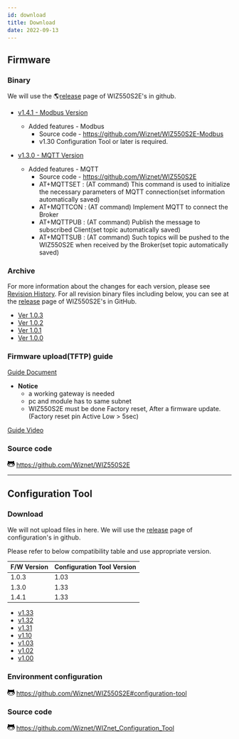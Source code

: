 ```yaml
---
id: download
title: Download
date: 2022-09-13
---
```


## Firmware

### Binary

We will use the 🌎[release](https://github.com/Wiznet/WIZ550S2E/releases) page of WIZ550S2E's in github.

- <a href="https://github.com/Wiznet/WIZ550S2E-Modbus/releases/download/v1.4.1/Binary_v141.zip" target="_blank">v1.4.1 - Modbus Version</a>
    - Added features - Modbus
        - Source code - https://github.com/Wiznet/WIZ550S2E-Modbus
        - v1.30 Configuration Tool or later is required.

- <a href="https://github.com/Wiznet/WIZ550S2E/releases/download/v1.3.0/Binary_v130.zip" target="_blank">v1.3.0 - MQTT Version</a>
    - Added features - MQTT
        - Source code - https://github.com/Wiznet/WIZ550S2E
        - AT+MQTTSET : (AT command) This command is used to initialize the necessary parameters of MQTT connection(set information automatically saved)
        - AT+MQTTCON : (AT command) Implement MQTT to connect the Broker
        - AT+MQTTPUB : (AT command) Publish the message to subscribed Client(set topic automatically saved)
        - AT+MQTTSUB : (AT command) Such topics will be pushed to the WIZ550S2E when received by the Broker(set topic automatically saved)

### Archive

For more information about the changes for each version, please see [Revision History](https://github.com/Wiznet/WIZ550S2E/blob/master/README.md#RevisionHistory).
For all revision binary files including below, you can see at the [release](https://github.com/Wiznet/WIZ550S2E/releases) page of WIZ550S2E's in GitHub.

- <a href="/img/products/wiz550s2e/binary_v1.0.3.zip" target="_blank">Ver 1.0.3</a>
- <a href="/img/products/wiz550s2e/binary_v1.0.2.zip" target="_blank">Ver 1.0.2</a>
- <a href="/img/products/wiz550s2e/binary_v1.0.1.zip" target="_blank">Ver 1.0.1</a>
- <a href="/img/products/wiz550s2e/wiz550s2e.zip" target="_blank">Ver 1.0.0</a>

### Firmware upload(TFTP) guide

<a href="/img/products/wiz550s2e/wiz550s2e_fw_uploading_tftp.pdf" target="_blank">Guide Document</a>

- **Notice**
    - a working gateway is needed
    - pc and module has to same subnet
    - WIZ550S2E must be done Factory reset, After a firmware update. (Factory reset pin Active Low > 5sec)

[Guide Video](/img/products/wiz550s2e/without_subtitle.mp4)

### Source code

![](/img/products/w5500/w5500_evb/icons/github.png)
<https://github.com/Wiznet/WIZ550S2E>

-----

## Configuration Tool

### Download

We will not upload files in here.
We will use the [release](https://github.com/Wiznet/WIZnet_Configuration_Tool/releases)
page of configuration's in github.

Please refer to below compatibility table and use appropriate version.

| F/W Version | Configuration Tool Version |
|------------|----------------------------|
| 1.0.3      | 1.03                       |
| 1.3.0      | 1.33                       |
| 1.4.1      | 1.33                       |

- [v1.33](https://github.com/Wiznet/WIZnet_Configuration_Tool/releases/download/v1.33/WIZnet_Configuration_Tool.jar)
- [v1.32](https://github.com/Wiznet/WIZnet_Configuration_Tool/releases/download/1.3.2/WIZnet_Configuration_Tool.jar)
- [v1.31](https://github.com/Wiznet/WIZnet_Configuration_Tool/releases/download/v1.3.1/WIZnet_Configuration_Tool.jar)
- <a href="/img/products/wiz550s2e/wiznet_configuration_tool_ver1.10.zip" target="_blank">v1.10</a>
- <a href="/img/products/wiz550sr/wiz550sr_download/wiznet_configuration_tool_ver1.03.zip" target="_blank">v1.03</a>
- <a href="/img/products/wiz550s2e/wiznet_configuration_tool_ver1.02.zip" target="_blank">v1.02</a>
- <a href="/img/products/wiz550s2e/wiz550s2e_configuration_tool_ver1.00_0724.zip" target="_blank">v1.00</a>

### Environment configuration

![](/img/github.png)
<https://github.com/Wiznet/WIZ550S2E#configuration-tool>

### Source code

![](/img/github.png)
<https://github.com/Wiznet/WIZnet_Configuration_Tool>
